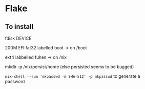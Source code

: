 # Flake

## To install

fdisk DEVICE

200M EFI fat32 labelled boot -> on /boot 

ext4 labbelled fuhen -> on /nix

mkdir -p /nix/persist/home (else persisted seems to be bugged)


`nix-shell --run 'mkpasswd -m SHA-512' -p mkpasswd` to generate a password
